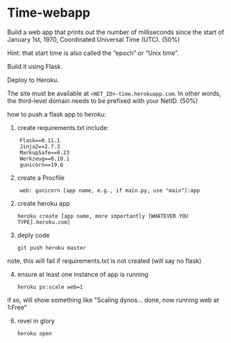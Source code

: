 # Time-webapp

Build a web app that prints out the number of milliseconds since the start of January 1st, 1970, Coordinated Universal Time (UTC). (50%)

Hint: that start time is also called the “epoch” or “Unix time”.

Build it using Flask.

Deploy to Heroku.

The site must be available at `<NET_ID>-time.herokuapp.com`. In other words, the third-level domain needs to be prefixed with your NetID. (50%)


how to push a flask app to heroku:
1. create requirements.txt
include: 
	
```
	Flask==0.11.1
	Jinja2==2.7.3
	MarkupSafe==0.23
	Werkzeug==0.10.1
	gunicorn==19.6
```

2. create a Procfile

```
	web: gunicorn [app name, e.g., if main.py, use "main"]:app
```

2. create heroku app

	```
	heroku create [app name, more importantly [WHATEVER YOU TYPE].heroku.com]
	```

3. deply code

	```
	git push heroku master
	```	
note, this will fail if requirements.txt is not created (will say no flask)

4. ensure at least one instance of app is running

	```
	heroku ps:scale web=1
	```	
if so, will show something like "Scaling dynos... done, now running web at 1:Free"

6. revel in glory

	```bash
	heroku open
	```

